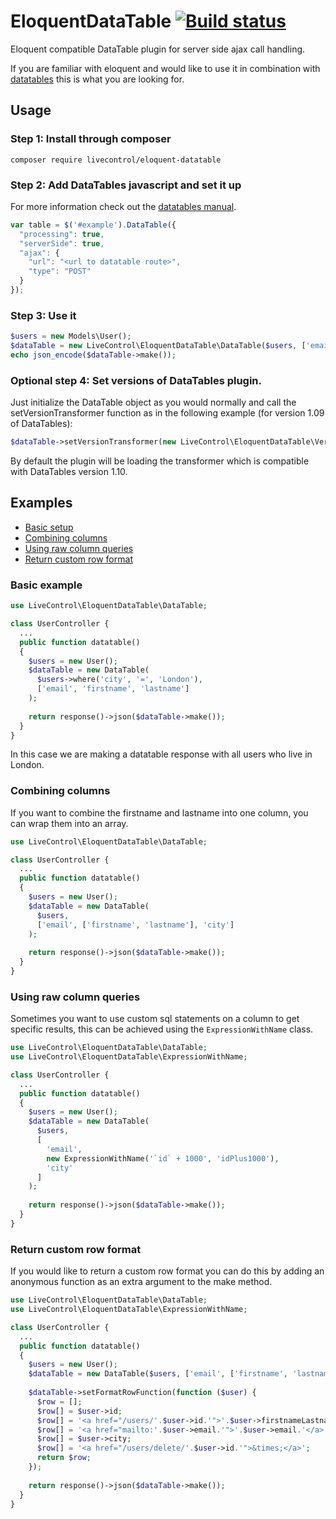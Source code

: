 # EloquentDataTable [![Build status](https://travis-ci.org/LiveControl/EloquentDataTable.svg?branch=master)](https://travis-ci.org/LiveControl/EloquentDataTable)
Eloquent compatible DataTable plugin for server side ajax call handling.

If you are familiar with eloquent and would like to use it in combination with [datatables](https://www.datatables.net/) this is what you are looking for.

## Usage

### Step 1: Install through composer
```composer require livecontrol/eloquent-datatable```

### Step 2: Add DataTables javascript and set it up
For more information check out the [datatables manual](http://datatables.net/manual/index).
```javascript
var table = $('#example').DataTable({
  "processing": true,
  "serverSide": true,
  "ajax": {
    "url": "<url to datatable route>",
    "type": "POST"
  }
});
```

### Step 3: Use it
```php
$users = new Models\User();
$dataTable = new LiveControl\EloquentDataTable\DataTable($users, ['email', 'firstname', 'lastname']);
echo json_encode($dataTable->make());
```

### Optional step 4: Set versions of DataTables plugin.
Just initialize the DataTable object as you would normally and call the setVersionTransformer function as in the following example (for version 1.09 of DataTables):
```php
$dataTable->setVersionTransformer(new LiveControl\EloquentDataTable\VersionTransformers\Version109Transformer());
```
By default the plugin will be loading the transformer which is compatible with DataTables version 1.10.

## Examples

- [Basic setup](#basic-example)
- [Combining columns](#combining-columns)
- [Using raw column queries](#using-raw-column-queries)
- [Return custom row format](#return-custom-row-format)

### Basic example
```php
use LiveControl\EloquentDataTable\DataTable;

class UserController {
  ...
  public function datatable()
  {
    $users = new User();
    $dataTable = new DataTable(
      $users->where('city', '=', 'London'),
      ['email', 'firstname', 'lastname']
    );
    
    return response()->json($dataTable->make());
  }
}
```
In this case we are making a datatable response with all users who live in London.

### Combining columns
If you want to combine the firstname and lastname into one column, you can wrap them into an array.
```php
use LiveControl\EloquentDataTable\DataTable;

class UserController {
  ...
  public function datatable()
  {
    $users = new User();
    $dataTable = new DataTable(
      $users,
      ['email', ['firstname', 'lastname'], 'city']
    );
    
    return response()->json($dataTable->make());
  }
}
```
### Using raw column queries
Sometimes you want to use custom sql statements on a column to get specific results,
this can be achieved using the `ExpressionWithName` class.
```php
use LiveControl\EloquentDataTable\DataTable;
use LiveControl\EloquentDataTable\ExpressionWithName;

class UserController {
  ...
  public function datatable()
  {
    $users = new User();
    $dataTable = new DataTable(
      $users,
      [
        'email',
        new ExpressionWithName('`id` + 1000', 'idPlus1000'),
        'city'
      ]
    );
    
    return response()->json($dataTable->make());
  }
}
```

### Return custom row format
If you would like to return a custom row format you can do this by adding an anonymous function as an extra argument to the make method.
```php
use LiveControl\EloquentDataTable\DataTable;
use LiveControl\EloquentDataTable\ExpressionWithName;

class UserController {
  ...
  public function datatable()
  {
    $users = new User();
    $dataTable = new DataTable($users, ['email', ['firstname', 'lastname'], 'city']);
    
    $dataTable->setFormatRowFunction(function ($user) {
      $row = [];
      $row[] = $user->id;
      $row[] = '<a href="/users/'.$user->id.'">'.$user->firstnameLastname.'</a>';
      $row[] = '<a href="mailto:'.$user->email.'">'.$user->email.'</a>';
      $row[] = $user->city;
      $row[] = '<a href="/users/delete/'.$user->id.'">&times;</a>';
      return $row;
    });
    
    return response()->json($dataTable->make());
  }
}
```
